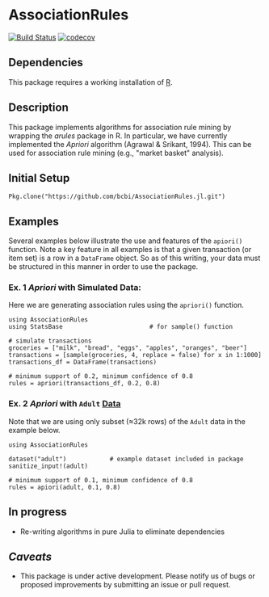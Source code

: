 # AssociationRules
[![Build Status](https://travis-ci.org/bcbi/AssociationRules.jl.svg?branch=master)](https://travis-ci.org/bcbi/AssociationRules.jl)
[![codecov](https://codecov.io/gh/bcbi/AssociationRules.jl/branch/master/graph/badge.svg)](https://codecov.io/gh/bcbi/AssociationRules.jl)

## Dependencies
This package requires a working installation of [R]("http://r-project.org").


## Description
This package implements algorithms for association rule mining by wrapping the _arules_ package in R. In particular, we have currently implemented the _Apriori_ algorithm (Agrawal & Srikant, 1994). This can be used for association rule mining (e.g., "market basket" analysis).



## Initial Setup
```{Julia}
Pkg.clone("https://github.com/bcbi/AssociationRules.jl.git")
```

## Examples
Several examples below illustrate the use and features of the `apiori()` function. Note a key feature in all examples is that a given transaction (or item set) is a row in a `DataFrame` object. So as of this writing, your data must be structured in this manner in order to use the package.

### Ex. 1 _Apriori_ with Simulated Data:
Here we are generating association rules using the `apriori()` function.
```{Julia}
using AssociationRules
using StatsBase                        # for sample() function

# simulate transactions
groceries = ["milk", "bread", "eggs", "apples", "oranges", "beer"]
transactions = [sample(groceries, 4, replace = false) for x in 1:1000]
transactions_df = DataFrame(transactions)

# minimum support of 0.2, minimum confidence of 0.8
rules = apriori(transactions_df, 0.2, 0.8)
```

### Ex. 2 _Apriori_ with `Adult` [Data](http://mlr.cs.umass.edu/ml/datasets/Adult)
Note that we are using only subset (≈32k rows) of the `Adult` data in the example below.
```{Julia}
using AssociationRules

dataset("adult")            # example dataset included in package
sanitize_input!(adult)

# minimum support of 0.1, minimum confidence of 0.8
rules = apiori(adult, 0.1, 0.8)

```


## In progress
- Re-writing algorithms in pure Julia to eliminate dependencies


## _Caveats_
- This package is under active development. Please notify us of bugs or proposed improvements by submitting an issue or pull request.
